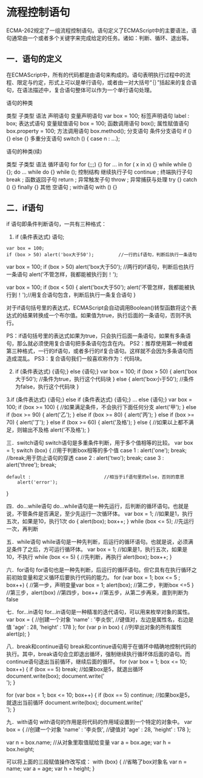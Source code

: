 # 流程控制语句
ECMA-262规定了一组流程控制语句。语句定义了ECMAScript中的主要语法，语句通常由一个或者多个关键字来完成给定的任务。诸如：判断、循环、退出等。

## 一．语句的定义

在ECMAScript中，所有的代码都是由语句来构成的。语句表明执行过程中的流程、限定与约定，形式上可以是单行语句，或者由一对大括号“｛｝”括起来的复合语句，在语法描述中，复合语句整体可以作为一个单行语句处理。

语句的种类

类型	子类型	语法
声明语句	变量声明语句	var box = 100;
	标签声明语句	label : box;
表达式语句	变量赋值语句	box = 100;
	函数调用语句	box();
	属性赋值语句	box.property = 100;
	方法调用语句	box.method();
分支语句	条件分支语句	if () {} else {}
	多重分支语句	switch () { case n : ...};

语句的种类(续)

类型	子类型	语法
循环语句	for	for (;;;) {}
	for ... in	for ( x in x) {}
	while	while () {};
	do ... while	do {} while ();
控制结构	继续执行子句	continue ;
	终端执行子句	break ;
	函数返回子句	return ;
	异常触发子句	throw ;
	异常捕获与处理	try {} catch () {} finally {}
其他	空语句	;
	with语句	with () {}


## 二．if语句
if 语句即条件判断语句，一共有三种格式：

1. if (条件表达式) 语句;
```
var box = 100;
if (box > 50) alert('box大于50');			//一行的if语句，判断后执行一条语句
```

var box = 100;
if (box > 50) 
	alert('box大于50');				//两行的if语句，判断后也执行一条语句
alert('不管怎样，我都能被执行到！');

var box = 100;
if (box < 50) {
	alert('box大于50');
	alert('不管怎样，我都能被执行到！');//用复合语句包含，判断后执行一条复合语句
}

对于if语句括号里的表达式，ECMAScript会自动调用Boolean()转型函数将这个表达式的结果转换成一个布尔值。如果值为true，执行后面的一条语句，否则不执行。


PS：if语句括号里的表达式如果为true，只会执行后面一条语句，如果有多条语句，那么就必须使用复合语句把多条语句包含在内。
PS2：推荐使用第一种或者第三种格式，一行的if语句，或者多行的if复合语句。这样就不会因为多条语句而造成混乱。
PS3：复合语句我们一般喜欢称作为：代码块。

2. if (条件表达式) {语句;} else {语句;}
var box = 100;
if (box > 50) {
	alert('box大于50');				//条件为true，执行这个代码块
} else {
	alert('box小于50');				//条件为false，执行这个代码块
} 

3.if (条件表达式) {语句;} else if (条件表达式) {语句;} ... else {语句;} 
var box = 100;
if (box >= 100) {						//如果满足条件，不会执行下面任何分支
	alert('甲');
} else if (box >= 90) {
	alert('乙');
} else if (box >= 80) {
	alert('丙');
} else if (box >= 70) {
	alert('丁');
} else if (box >= 60) {
	alert('及格');
} else {								//如果以上都不满足，则输出不及格
	alert('不及格');
}

三．switch语句
switch语句是多重条件判断，用于多个值相等的比较。
var box = 1;
switch (box) {							//用于判断box相等的多个值
	case 1 :
		alert('one');
		break;						//break;用于防止语句的穿透
	case 2 : 
		alert('two');
		break;
	case 3 : 
		alert('three');
		break;

	default :							//相当于if语句里的else，否则的意思
		alert('error');
}

四．do...while语句
do...while语句是一种先运行，后判断的循环语句。也就是说，不管条件是否满足，至少先运行一次循环体。
var box = 1;							//如果是1，执行五次，如果是10，执行1次
do {
	alert(box);
	box++;
} while (box <= 5);						//先运行一次，再判断


五．while语句
while语句是一种先判断，后运行的循环语句。也就是说，必须满足条件了之后，方可运行循环体。
var box = 1;							//如果是1，执行五次，如果是10，不执行
while (box <= 5) {						//先判断，再执行
	alert(box);
	box++;
}

六．for语句
for语句也是一种先判断，后运行的循环语句。但它具有在执行循环之前初始变量和定义循环后要执行代码的能力。
for (var box = 1; box <= 5 ; box++) {		//第一步，声明变量var box = 1;
	alert(box);						//第二步，判断box <=5
}									//第三步，alert(box)
//第四步，box++
//第五步，从第二步再来，直到判断为false

七．for...in语句
for...in语句是一种精准的迭代语句，可以用来枚举对象的属性。
var box = {							//创建一个对象
	'name' : '李炎恢',					//键值对，左边是属性名，右边是值
	'age' : 28,
	'height' : 178
};
for (var p in box) {						//列举出对象的所有属性
	alert(p);
}


八．break和continue语句
break和continue语句用于在循环中精确地控制代码的执行。其中，break语句会立即退出循环，强制继续执行循环体后面的语句。而continue语句退出当前循环，继续后面的循环。
for (var box = 1; box <= 10; box++) {
	if (box == 5) break;						//如果box是5，就退出循环
	document.write(box);
	document.write('<br />');
}

for (var box = 1; box <= 10; box++) {
	if (box == 5) continue;					//如果box是5，就退出当前循环
	document.write(box);
	document.write('<br />');
}


九．with语句
with语句的作用是将代码的作用域设置到一个特定的对象中。
var box = {								//创建一个对象
	'name' : '李炎恢',						//键值对
	'age' : 28,
	'height' : 178
};

var n = box.name;							//从对象里取值赋给变量
var a = box.age;
var h = box.height;

可以将上面的三段赋值操作改写成：
with (box) {								//省略了box对象名
	var n = name;
	var a = age;
	var h = height;
}
